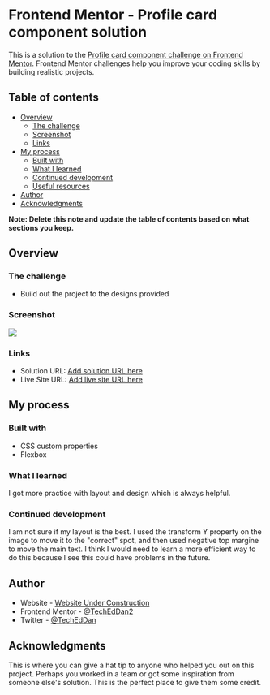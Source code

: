 # Frontend Mentor - Profile card component solution

This is a solution to the [Profile card component challenge on Frontend Mentor](https://www.frontendmentor.io/challenges/profile-card-component-cfArpWshJ). Frontend Mentor challenges help you improve your coding skills by building realistic projects. 

## Table of contents

- [Overview](#overview)
  - [The challenge](#the-challenge)
  - [Screenshot](#screenshot)
  - [Links](#links)
- [My process](#my-process)
  - [Built with](#built-with)
  - [What I learned](#what-i-learned)
  - [Continued development](#continued-development)
  - [Useful resources](#useful-resources)
- [Author](#author)
- [Acknowledgments](#acknowledgments)

**Note: Delete this note and update the table of contents based on what sections you keep.**

## Overview

### The challenge

- Build out the project to the designs provided

### Screenshot

![](./screenshot.png)


### Links

- Solution URL: [Add solution URL here](https://your-solution-url.com)
- Live Site URL: [Add live site URL here](https://your-live-site-url.com)

## My process

### Built with

- CSS custom properties
- Flexbox

### What I learned

I got more practice with layout and design which is always helpful. 

### Continued development

I am not sure if my layout is the best. I used the transform Y property on the image to move it to the "correct" spot, and then used negative top margine to move the main text. I think I would need to learn a more efficient way to do this because I see this could have problems in the future. 


## Author

- Website - [Website Under Construction](https://dannycreatescscontent.com/#)
- Frontend Mentor - [@TechEdDan2](https://www.frontendmentor.io/profile/TechEdDan2)
- Twitter - [@TechEdDan](https://twitter.com/TechEdDan)


## Acknowledgments

This is where you can give a hat tip to anyone who helped you out on this project. Perhaps you worked in a team or got some inspiration from someone else's solution. This is the perfect place to give them some credit.


